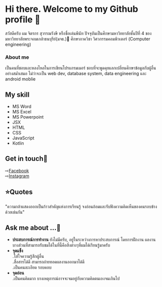 # Hi there. Welcome to my Github profile 👋

สวัสดีครับ ผม จิตรกร สุวรรณรังษี หรือชื่อเล่นพีนัท 
ปัจจุบันเป็นศึกษามหาวิทยาลัยชั้นปีที่ 4 ของ มหาวิทยาลัยพระจอมเกล้าธนบุรีย์(มจธ.)🏫 ศึกษาภาควิชา วิศวกรรมคอมพิวเตอร์ (Computer engineering)
### About me
เป็นคนที่ชอบและหลงไหลในการเขียนโปรแกรมเมอร์ ชอบที่จะพูดคุยแลกเปลี่ยนศึกษาข้อมูลกับผู้อื่นอย่างสม่ำเสมอ ไม่ว่าจะเป็น  web dev, database system, data engineering และ android moblie


## My skill
- MS Word
- MS Excel
- MS Powerpoint
- JSX
- HTML
- CSS
- JavaScript
- Kotlin


## Get in touch💖
⇨[Facebook](https://www.facebook.com/penut.jitakorn)<br>
⇨[Instagram](https://www.instagram.com/peanut_jtk/)<br>

## ⭐Quotes
"ความกล้าแสดงออกเป็นก้าวสำคัญแห่งการเรียนรู้ จงอ่อนอ้อมและรับฟังความคิดเห็นของคนรอบข้างด้วยเช่นกัน"

## Ask me about ...💬
- **ประสบการณ์การทำงาน** ยังไม่มีครับ, อยู่ในระหว่างการหาประสบการณ์ โดยการฝึกงาน ผลงานบางส่วนที่สามารถรับชมได้ในที่นี้คือสิ่งต่างๆที่ผมได้เรียนรู้มาครับ
- **จุดแข็ง**  
  .ใส่ใจความรู้สึกผู้อื่น  
  .สื่อสารได้ดี สามารถถ่ายทอดผลงานออกมาได้ดี  
  .เป็นคนละเอียด รอบคอบ
- **จุดอ่อน**  
  .เป็นคนคิดมาก บางเหตุการณ์อาจจะจมอยู่กับความคิดตนเองจนเกินไป



<!--
**PeanutJTK/PeanutJTK** is a ✨ _special_ ✨ repository because its `README.md` (this file) appears on your GitHub profile.

Here are some ideas to get you started:

- 🔭 I’m currently working on ...
- 🌱 I’m currently learning ...
- 👯 I’m looking to collaborate on ...
- 🤔 I’m looking for help with ...
- 💬 Ask me about ...
- 📫 How to reach me: ...
- 😄 Pronouns: ...
- ⚡ Fun fact: ...
-->
